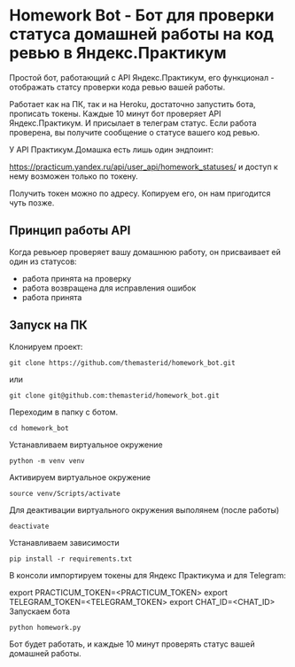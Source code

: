 # Homework Bot - Бот для проверки статуса домашней работы на код ревью в Яндекс.Практикум
Простой бот, работающий с API Яндекс.Практикум, его функционал - отображать статсу проверки кода ревью вашей работы.

Работает как на ПК, так и на Heroku, достаточно запустить бота, прописать токены. Каждые 10 минут бот проверяет API Яндекс.Практикум. И присылает в телеграм статус. Если работа проверена, вы получите сообщение о статусе вашего код ревью.

У API Практикум.Домашка есть лишь один эндпоинт:

https://practicum.yandex.ru/api/user_api/homework_statuses/ и доступ к нему возможен только по токену.

Получить токен можно по адресу. Копируем его, он нам пригодится чуть позже.

## Принцип работы API
Когда ревьюер проверяет вашу домашнюю работу, он присваивает ей один из статусов:
- работа принята на проверку
- работа возвращена для исправления ошибок
- работа принята

## Запуск на ПК
Клонируем проект:
```
git clone https://github.com/themasterid/homework_bot.git
```
или
```
git clone git@github.com:themasterid/homework_bot.git
```
Переходим в папку с ботом.
```
cd homework_bot
```
Устанавливаем виртуальное окружение
```
python -m venv venv
```
Активируем виртуальное окружение
```
source venv/Scripts/activate
```
Для деактивации виртуального окружения выполянем (после работы)
```
deactivate
```
Устанавливаем зависимости
```
pip install -r requirements.txt
```
В консоли импортируем токены для Яндекс Практикума и для Telegram:

export PRACTICUM_TOKEN=<PRACTICUM_TOKEN>
export TELEGRAM_TOKEN=<TELEGRAM_TOKEN>
export CHAT_ID=<CHAT_ID>
Запускаем бота
```
python homework.py
```
Бот будет работать, и каждые 10 минут проверять статус вашей домашней работы.

